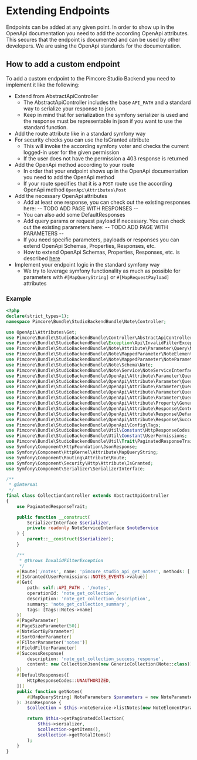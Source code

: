 # Extending Endpoints

Endpoints can be added at any given point. In order to show up in the OpenApi documentation you need to add the according OpenApi attributes.
This secures that the endpoint is documented and can be used by other developers. We are using the OpenApi standards for the documentation.

## How to add a custom endpoint

To add a custom endpoint to the Pimcore Studio Backend you need to implement it like the following:

- Extend from AbstractApiController
  - The AbstractApiController includes the base `API_PATH` and a standard way to serialize your response to json.
  - Keep in mind that for serialization the symfony serializer is used and the response must be representable in json if you want to use the standard function.
- Add the route attribute like in a standard symfony way
- For security checks you can use the IsGranted attribute
  - This will invoke the according symfony voter and checks the current logged-in user for the given permission
  - If the user does not have the permission a 403 response is returned
- Add the OpenApi method according to your route
  - In order that your endpoint shows up in the OpenApi documentation you need to add the OpenApi method
  - If your route specifies that it is a `POST` route use the according OpenApi method `OpenApi\Attributes\Post`
- Add the necessary OpenApi attributes
  - Add at least one response, you can check out the existing responses here: -- TODO ADD PAGE WITH RESPONSES --
  - You can also add some DefaultResponses
  - Add query params or request payload if necessary. You can check out the existing parameters here: -- TODO ADD PAGE WITH PARAMETERS --
  - If you need specific parameters, payloads or responses you can extend OpenApi Schemas, Properties, Responses, etc.
  - How to extend OpenApi Schemas, Properties, Responses, etc. is described [here](02_OpenApi.md)
- Implement your endpoint logic in the standard symfony way
  - We try to leverage symfony functionality as much as possible for parameters with `#[MapQueryString]` or `#[MapRequestPayload]` attributes

### Example
```php
<?php
declare(strict_types=1);
namespace Pimcore\Bundle\StudioBackendBundle\Note\Controller;

use OpenApi\Attributes\Get;
use Pimcore\Bundle\StudioBackendBundle\Controller\AbstractApiController;
use Pimcore\Bundle\StudioBackendBundle\Exception\Api\InvalidFilterException;
use Pimcore\Bundle\StudioBackendBundle\Note\Attribute\Parameter\Query\NoteSortByParameter;
use Pimcore\Bundle\StudioBackendBundle\Note\MappedParameter\NoteElementParameters;
use Pimcore\Bundle\StudioBackendBundle\Note\MappedParameter\NoteParameters;
use Pimcore\Bundle\StudioBackendBundle\Note\Schema\Note;
use Pimcore\Bundle\StudioBackendBundle\Note\Service\NoteServiceInterface;
use Pimcore\Bundle\StudioBackendBundle\OpenApi\Attribute\Parameter\Query\FieldFilterParameter;
use Pimcore\Bundle\StudioBackendBundle\OpenApi\Attribute\Parameter\Query\FilterParameter;
use Pimcore\Bundle\StudioBackendBundle\OpenApi\Attribute\Parameter\Query\PageParameter;
use Pimcore\Bundle\StudioBackendBundle\OpenApi\Attribute\Parameter\Query\PageSizeParameter;
use Pimcore\Bundle\StudioBackendBundle\OpenApi\Attribute\Parameter\Query\SortOrderParameter;
use Pimcore\Bundle\StudioBackendBundle\OpenApi\Attribute\Property\GenericCollection;
use Pimcore\Bundle\StudioBackendBundle\OpenApi\Attribute\Response\Content\CollectionJson;
use Pimcore\Bundle\StudioBackendBundle\OpenApi\Attribute\Response\DefaultResponses;
use Pimcore\Bundle\StudioBackendBundle\OpenApi\Attribute\Response\SuccessResponse;
use Pimcore\Bundle\StudioBackendBundle\OpenApi\Config\Tags;
use Pimcore\Bundle\StudioBackendBundle\Util\Constant\HttpResponseCodes;
use Pimcore\Bundle\StudioBackendBundle\Util\Constant\UserPermissions;
use Pimcore\Bundle\StudioBackendBundle\Util\Trait\PaginatedResponseTrait;
use Symfony\Component\HttpFoundation\JsonResponse;
use Symfony\Component\HttpKernel\Attribute\MapQueryString;
use Symfony\Component\Routing\Attribute\Route;
use Symfony\Component\Security\Http\Attribute\IsGranted;
use Symfony\Component\Serializer\SerializerInterface;

/**
 * @internal
 */
final class CollectionController extends AbstractApiController
{
    use PaginatedResponseTrait;

    public function __construct(
        SerializerInterface $serializer,
        private readonly NoteServiceInterface $noteService
    ) {
        parent::__construct($serializer);
    }

    /**
     * @throws InvalidFilterException
     */
    #[Route('/notes', name: 'pimcore_studio_api_get_notes', methods: ['GET'])]
    #[IsGranted(UserPermissions::NOTES_EVENTS->value)]
    #[Get(
        path: self::API_PATH . '/notes',
        operationId: 'note_get_collection',
        description: 'note_get_collection_description',
        summary: 'note_get_collection_summary',
        tags: [Tags::Notes->name]
    )]
    #[PageParameter]
    #[PageSizeParameter(50)]
    #[NoteSortByParameter]
    #[SortOrderParameter]
    #[FilterParameter('notes')]
    #[FieldFilterParameter]
    #[SuccessResponse(
        description: 'note_get_collection_success_response',
        content: new CollectionJson(new GenericCollection(Note::class))
    )]
    #[DefaultResponses([
        HttpResponseCodes::UNAUTHORIZED,
    ])]
    public function getNotes(
        #[MapQueryString] NoteParameters $parameters = new NoteParameters()
    ): JsonResponse {
        $collection = $this->noteService->listNotes(new NoteElementParameters(), $parameters);

        return $this->getPaginatedCollection(
            $this->serializer,
            $collection->getItems(),
            $collection->getTotalItems()
        );
    }
}
```
